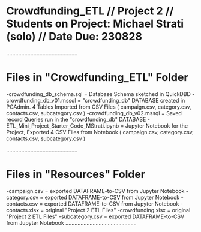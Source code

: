 # Crowdfunding_ETL // Project 2 // Students on Project: Michael Strati (solo) // Date Due: 230828

...............................................
# Files in "Crowdfunding_ETL" Folder

-crowdfunding_db_schema.sql = Database Schema sketched in QuickDBD
-crowdfunding_db_v01.mssql = "crowdfunding_db" DATABASE created in PGAdmin. 4 Tables Imported from CSV Files ( campaign.csv, category.csv, contacts.csv, subcategory.csv )
-crowdfunding_db_v02.mssql = Saved record Queries run in the "crowdfunding_db" DATABASE
-ETL_Mini_Project_Starter_Code_MStrati.ipynb = Jupyter Notebook for the Project, Exported 4 CSV Files from Notebook ( campaign.csv, category.csv, contacts.csv, subcategory.csv )

...............................................
# Files in "Resources" Folder

-campaign.csv = exported DATAFRAME-to-CSV from Jupyter Notebook
-category.csv = exported DATAFRAME-to-CSV from Jupyter Notebook
-contacts.csv = exported DATAFRAME-to-CSV from Jupyter Notebook
-contacts.xlsx = original "Project 2 ETL Files"
-crowdfunding.xlsx = original "Project 2 ETL Files"
-subcategory.csv = exported DATAFRAME-to-CSV from Jupyter Notebook
...............................................

